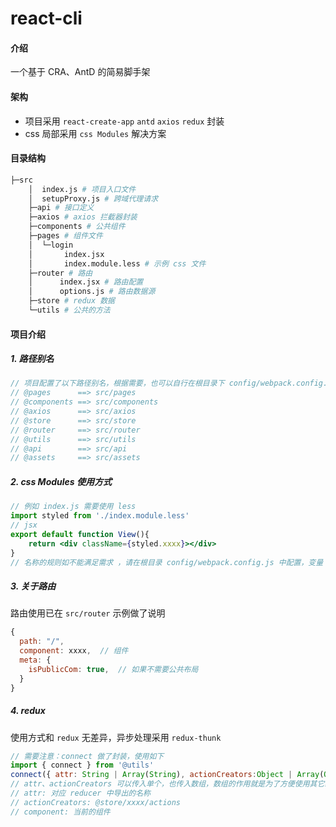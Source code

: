 # react-cli

#### 介绍
一个基于 CRA、AntD 的简易脚手架

#### 架构
- 项目采用 `react-create-app` `antd` `axios` `redux` 封装
- css 局部采用 `css Modules` 解决方案

#### 目录结构

```bash
├─src
    │  index.js # 项目入口文件
    │  setupProxy.js # 跨域代理请求
    ├─api # 接口定义
    ├─axios # axios 拦截器封装
    ├─components # 公共组件
    ├─pages # 组件文件
    │  └─login
    │       index.jsx
    │       index.module.less # 示例 css 文件
    ├─router # 路由
    │      index.jsx # 路由配置
    │      options.js # 路由数据源
    ├─store # redux 数据
    └─utils # 公共的方法
```

#### 项目介绍

##### 1. 路径别名

```js
// 项目配置了以下路径别名，根据需要，也可以自行在根目录下 config/webpack.config.js  配置
// @pages      ==> src/pages
// @components ==> src/components
// @axios      ==> src/axios
// @store      ==> src/store
// @router     ==> src/router
// @utils      ==> src/utils
// @api        ==> src/api
// @assets     ==> src/assets
```

##### 2. css Modules 使用方式

```jsx
// 例如 index.js 需要使用 less
import styled from './index.module.less'
// jsx
export default function View(){
    return <div className={styled.xxxx}></div>
}
// 名称的规则如不能满足需求 ，请在根目录 config/webpack.config.js 中配置，变量：localIdentName
```

##### 3. 关于路由

路由使用已在 `src/router` 示例做了说明

```js
{
  path: "/",
  component: xxxx,  // 组件
  meta: {
    isPublicCom: true,  // 如果不需要公共布局
  }
}
```

##### 4. redux 

使用方式和 `redux` 无差异，异步处理采用 `redux-thunk` 

```js
// 需要注意：connect 做了封装，使用如下
import { connect } from '@utils'
connect({ attr: String | Array(String), actionCreators:Object | Array(Object) })(component)
// attr、actionCreators 可以传入单个，也传入数组，数组的作用就是为了方便使用其它组件的数据和store方法
// attr: 对应 reducer 中导出的名称
// actionCreators: @store/xxxx/actions
// component: 当前的组件
```

